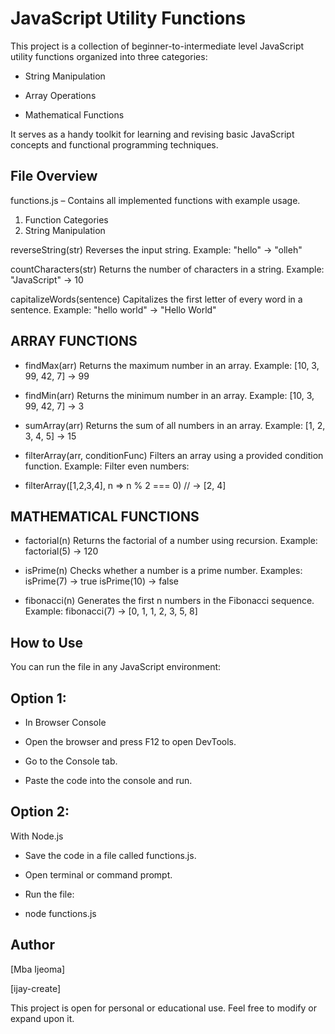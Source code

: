 # JavaScript Utility Functions

This project is a collection of beginner-to-intermediate level JavaScript utility functions organized into three categories:

- String Manipulation

- Array Operations

- Mathematical Functions

It serves as a handy toolkit for learning and revising basic JavaScript concepts and functional programming techniques.

## File Overview

functions.js – Contains all implemented functions with example usage.


1. Function Categories
2. String Manipulation

reverseString(str)
Reverses the input string.
Example: "hello" → "olleh"

countCharacters(str)
Returns the number of characters in a string.
Example: "JavaScript" → 10

capitalizeWords(sentence)
Capitalizes the first letter of every word in a sentence.
Example: "hello world" → "Hello World"

## ARRAY FUNCTIONS

- findMax(arr)
Returns the maximum number in an array.
Example: [10, 3, 99, 42, 7] → 99

- findMin(arr)
Returns the minimum number in an array.
Example: [10, 3, 99, 42, 7] → 3

- sumArray(arr)
Returns the sum of all numbers in an array.
Example: [1, 2, 3, 4, 5] → 15

- filterArray(arr, conditionFunc)
Filters an array using a provided condition function.
Example: Filter even numbers:

- filterArray([1,2,3,4], n => n % 2 === 0) // → [2, 4]

## MATHEMATICAL FUNCTIONS

- factorial(n)
Returns the factorial of a number using recursion.
Example: factorial(5) → 120

- isPrime(n)
Checks whether a number is a prime number.
Examples:
isPrime(7) → true
isPrime(10) → false

- fibonacci(n)
Generates the first n numbers in the Fibonacci sequence.
Example: fibonacci(7) → [0, 1, 1, 2, 3, 5, 8]

## How to Use

You can run the file in any JavaScript environment:

## Option 1: 

- In Browser Console

- Open the browser and press F12 to open DevTools.

- Go to the Console tab.

- Paste the code into the console and run.


##  Option 2: 
With Node.js

- Save the code in a file called functions.js.

- Open terminal or command prompt.

- Run the file:

- node functions.js


## Author

[Mba Ijeoma]

[ijay-create]

This project is open for personal or educational use.
Feel free to modify or expand upon it.